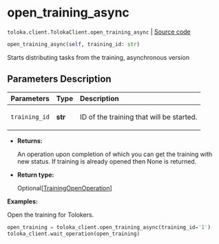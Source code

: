 # open_training_async
`toloka.client.TolokaClient.open_training_async` | [Source code](https://github.com/Toloka/toloka-kit/blob/v1.1.0.post1/src/client/__init__.py#L1938)

```python
open_training_async(self, training_id: str)
```

Starts distributing tasks from the training, asynchronous version

## Parameters Description

| Parameters | Type | Description |
| :----------| :----| :-----------|
`training_id`|**str**|<p>ID of the training that will be started.</p>

* **Returns:**

  An operation upon completion of which you can get the training with new status. If
training is already opened then None is returned.

* **Return type:**

  Optional\[[TrainingOpenOperation](toloka.client.operations.TrainingOpenOperation.md)\]

**Examples:**

Open the training for Tolokers.

```python
open_training = toloka_client.open_training_async(training_id='1')
toloka_client.wait_operation(open_training)
```
